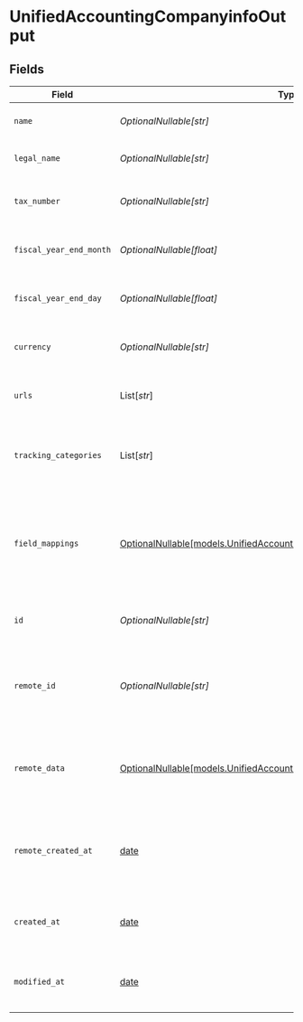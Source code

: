 # UnifiedAccountingCompanyinfoOutput


## Fields

| Field                                                                                                                                    | Type                                                                                                                                     | Required                                                                                                                                 | Description                                                                                                                              | Example                                                                                                                                  |
| ---------------------------------------------------------------------------------------------------------------------------------------- | ---------------------------------------------------------------------------------------------------------------------------------------- | ---------------------------------------------------------------------------------------------------------------------------------------- | ---------------------------------------------------------------------------------------------------------------------------------------- | ---------------------------------------------------------------------------------------------------------------------------------------- |
| `name`                                                                                                                                   | *OptionalNullable[str]*                                                                                                                  | :heavy_minus_sign:                                                                                                                       | The name of the company                                                                                                                  | Acme Corporation                                                                                                                         |
| `legal_name`                                                                                                                             | *OptionalNullable[str]*                                                                                                                  | :heavy_minus_sign:                                                                                                                       | The legal name of the company                                                                                                            | Acme Corporation LLC                                                                                                                     |
| `tax_number`                                                                                                                             | *OptionalNullable[str]*                                                                                                                  | :heavy_minus_sign:                                                                                                                       | The tax number of the company                                                                                                            | 123456789                                                                                                                                |
| `fiscal_year_end_month`                                                                                                                  | *OptionalNullable[float]*                                                                                                                | :heavy_minus_sign:                                                                                                                       | The month of the fiscal year end (1-12)                                                                                                  | 12                                                                                                                                       |
| `fiscal_year_end_day`                                                                                                                    | *OptionalNullable[float]*                                                                                                                | :heavy_minus_sign:                                                                                                                       | The day of the fiscal year end (1-31)                                                                                                    | 31                                                                                                                                       |
| `currency`                                                                                                                               | *OptionalNullable[str]*                                                                                                                  | :heavy_minus_sign:                                                                                                                       | The currency used by the company                                                                                                         | USD                                                                                                                                      |
| `urls`                                                                                                                                   | List[*str*]                                                                                                                              | :heavy_minus_sign:                                                                                                                       | The URLs associated with the company                                                                                                     | [<br/>"https://www.acmecorp.com",<br/>"https://store.acmecorp.com"<br/>]                                                                 |
| `tracking_categories`                                                                                                                    | List[*str*]                                                                                                                              | :heavy_minus_sign:                                                                                                                       | The UUIDs of the tracking categories used by the company                                                                                 | [<br/>"801f9ede-c698-4e66-a7fc-48d19eebaa4f",<br/>"801f9ede-c698-4e66-a7fc-48d19eebaa4f"<br/>]                                           |
| `field_mappings`                                                                                                                         | [OptionalNullable[models.UnifiedAccountingCompanyinfoOutputFieldMappings]](../models/unifiedaccountingcompanyinfooutputfieldmappings.md) | :heavy_minus_sign:                                                                                                                       | The custom field mappings of the object between the remote 3rd party & Panora                                                            | {<br/>"custom_field_1": "value1",<br/>"custom_field_2": "value2"<br/>}                                                                   |
| `id`                                                                                                                                     | *OptionalNullable[str]*                                                                                                                  | :heavy_minus_sign:                                                                                                                       | The UUID of the company info record                                                                                                      | 801f9ede-c698-4e66-a7fc-48d19eebaa4f                                                                                                     |
| `remote_id`                                                                                                                              | *OptionalNullable[str]*                                                                                                                  | :heavy_minus_sign:                                                                                                                       | The remote ID of the company info in the context of the 3rd Party                                                                        | company_1234                                                                                                                             |
| `remote_data`                                                                                                                            | [OptionalNullable[models.UnifiedAccountingCompanyinfoOutputRemoteData]](../models/unifiedaccountingcompanyinfooutputremotedata.md)       | :heavy_minus_sign:                                                                                                                       | The remote data of the company info in the context of the 3rd Party                                                                      | {<br/>"raw_data": {<br/>"additional_field": "some value"<br/>}<br/>}                                                                     |
| `remote_created_at`                                                                                                                      | [date](https://docs.python.org/3/library/datetime.html#date-objects)                                                                     | :heavy_minus_sign:                                                                                                                       | The date when the company info was created in the remote system                                                                          | 2024-06-15T12:00:00Z                                                                                                                     |
| `created_at`                                                                                                                             | [date](https://docs.python.org/3/library/datetime.html#date-objects)                                                                     | :heavy_minus_sign:                                                                                                                       | The created date of the company info record                                                                                              | 2024-06-15T12:00:00Z                                                                                                                     |
| `modified_at`                                                                                                                            | [date](https://docs.python.org/3/library/datetime.html#date-objects)                                                                     | :heavy_minus_sign:                                                                                                                       | The last modified date of the company info record                                                                                        | 2024-06-15T12:00:00Z                                                                                                                     |